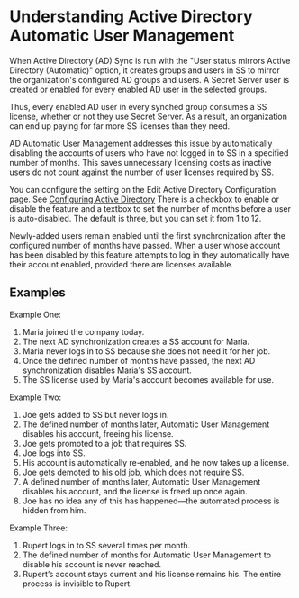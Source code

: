 [title]: # (Understanding Active Directory Automatic User Management)
[tags]: # (AD, Active Directory)
[priority]: # (30)

# Understanding Active Directory Automatic User Management

When Active Directory (AD) Sync is run with the "User status mirrors Active Directory (Automatic)" option, it creates groups and users in SS to mirror the organization's configured AD groups and users. A Secret Server user is created or enabled for every enabled AD user in the selected groups.

Thus, every enabled AD user in every synched group consumes a SS license, whether or not they use Secret Server. As a result, an organization can end up paying for far more SS licenses than they need.

AD Automatic User Management addresses this issue by automatically disabling the accounts of users who have not logged in to SS in a specified number of months. This saves unnecessary licensing costs as inactive users do not count against the number of user licenses required by SS.

You can configure the setting on the Edit Active Directory Configuration page. See [Configuring Active Directory](../../active-directory/configuring-active-directory/index.md) There is a checkbox to enable or disable the feature and a textbox to set the number of months before a user is auto-disabled. The default is three, but you can set it from 1 to 12.

Newly-added users remain enabled until the first synchronization after the configured number of months have passed. When a user whose account has been disabled by this feature attempts to log in they automatically have their account enabled, provided there are licenses available.

## Examples

Example One:

1. Maria joined the company today.
1. The next AD synchronization creates a SS account for Maria.
1. Maria never logs in to SS because she does not need it for her job.
1. Once the defined number of months have passed, the next AD synchronization disables Maria's SS account.
1. The SS license used by Maria's account becomes available for use.

Example Two:

1. Joe gets added to SS but never logs in.
1. The defined number of months later, Automatic User Management disables his account, freeing his license.
1. Joe gets promoted to a job that requires SS.
1. Joe logs into SS.
1. His account is automatically re-enabled, and he now takes up a license.
1. Joe gets demoted to his old job, which does not require SS.
1. A defined number of months later, Automatic User Management disables his account, and the license is freed up once again.
1. Joe has no idea any of this has happened—the automated process is hidden from him.

Example Three:

1. Rupert logs in to SS several times per month.
1. The defined number of months for Automatic User Management to disable his account is never reached.
1. Rupert’s account stays current and his license remains his. The entire process is invisible to Rupert.
